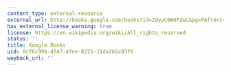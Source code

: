 ```yaml
---
content_type: external-resource
external_url: http://books.google.com/books?id=2QyvC0W4PZwC&pg=PAfrontcover
has_external_license_warning: true
license: https://en.wikipedia.org/wiki/All_rights_reserved
status: ''
title: Google Books
uid: 8cf6c99b-4f47-4fee-8225-11da265c03f6
wayback_url: ''
---
```

